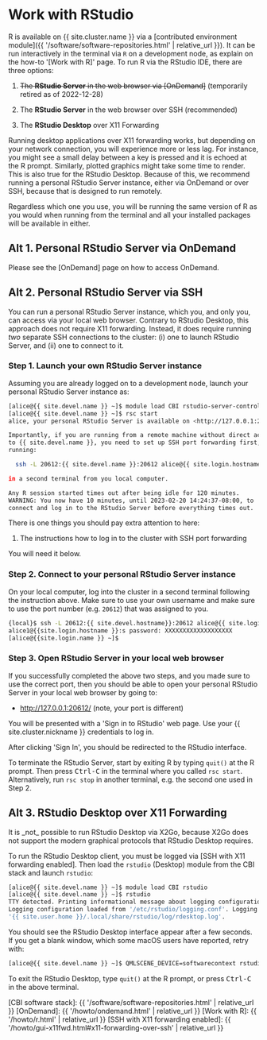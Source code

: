 # Work with RStudio

R is available on {{ site.cluster.name }} via a [contributed
environment module]({{ '/software/software-repositories.html' |
relative_url }}).  It can be run interactively in the terminal via `R`
on a development node, as explain on the how-to '[Work with R]' page.
To run R via the RStudio IDE, there are three options:

1. ~~The **RStudio Server** in the web browser via [OnDemand]~~
   (temporarily retired as of 2022-12-28)

2. The **RStudio Server** in the web browser over SSH (recommended)

3. The **RStudio Desktop** over X11 Forwarding

Running desktop applications over X11 forwarding works, but depending
on your network connection, you will experience more or less lag. For
instance, you might see a small delay between a key is pressed and it
is echoed at the R prompt. Similarly, plotted graphics might take some
time to render. This is also true for the RStudio Desktop. Because of
this, we recommend running a personal RStudio Server instance, either
via OnDemand or over SSH, because that is designed to run remotely.

Regardless which one you use, you will be running the same version of
R as you would when running from the terminal and all your installed
packages will be available in either.


## Alt 1. Personal RStudio Server via OnDemand

Please see the [OnDemand] page on how to access OnDemand.


## Alt 2. Personal RStudio Server via SSH

You can run a personal RStudio Server instance, which you, and only
you, can access via your local web browser.  Contrary to RStudio
Desktop, this approach does not require X11 forwarding. Instead, it
does require running _two_ separate SSH connections to the cluster:
(i) one to launch RStudio Server, and (ii) one to connect to it.

### Step 1. Launch your own RStudio Server instance

Assuming you are already logged on to a development node, launch your
personal RStudio Server instance as:

```sh
[alice@{{ site.devel.name }} ~]$ module load CBI rstudio-server-controller
[alice@{{ site.devel.name }} ~]$ rsc start
alice, your personal RStudio Server is available on <http://127.0.0.1:20612>.

Importantly, if you are running from a remote machine without direct access
to {{ site.devel.name }}, you need to set up SSH port forwarding first, which you can do by
running:

  ssh -L 20612:{{ site.devel.name }}:20612 alice@{{ site.login.hostname }}

in a second terminal from you local computer.

Any R session started times out after being idle for 120 minutes.
WARNING: You now have 10 minutes, until 2023-02-20 14:24:37-08:00, to
connect and log in to the RStudio Server before everything times out.
```

There is one things you should pay extra attention to here:

1. The instructions how to log in to the cluster with SSH port
   forwarding

You will need it below.



### Step 2. Connect to your personal RStudio Server instance

On your local computer, log into the cluster in a second terminal
following the instruction above.  Make sure to use your own username
and make sure to use the port number (e.g. `20612`) that was assigned
to you.

```sh
{local}$ ssh -L 20612:{{ site.devel.hostname}}:20612 alice@{{ site.login.hostname }}
alice1@{{site.login.hostname }}:s password: XXXXXXXXXXXXXXXXXXX
[alice@{{site.login.name }} ~]$ 
```

### Step 3. Open RStudio Server in your local web browser

If you successfully completed the above two steps, and you made sure
to use the correct port, then you should be able to open your personal
RStudio Server in your local web browser by going to:

* <http://127.0.0.1:20612/> (note, your port is different)

You will be presented with a 'Sign in to RStudio' web page. Use your
{{ site.cluster.nickname }} credentials to log in.

After clicking 'Sign In', you should be redirected to the RStudio
interface.

To terminate the RStudio Server, start by exiting R by typing `quit()`
at the R prompt. Then press <kbd>Ctrl-C</kbd> in the terminal where
you called `rsc start`.  Alternatively, run `rsc stop` in another
terminal, e.g. the second one used in Step 2.



## Alt 3. RStudio Desktop over X11 Forwarding

<div class="alert alert-warning" role="alert" markdown="1"> It is
_not_ possible to run RStudio Desktop via X2Go, because X2Go does not
support the modern graphical protocols that RStudio Desktop requires.
</div>

To run the RStudio Desktop client, you must be logged via [SSH with
X11 forwarding enabled]. Then load the `rstudio` (Desktop) module from
the CBI stack and launch `rstudio`:

```sh
[alice@{{ site.devel.name }} ~]$ module load CBI rstudio
[alice@{{ site.devel.name }} ~]$ rstudio
TTY detected. Printing informational message about logging configuration.
Logging configuration loaded from '/etc/rstudio/logging.conf'. Logging to
'{{ site.user.home }}/.local/share/rstudio/log/rdesktop.log'.
```

You should see the RStudio Desktop interface appear after a few
seconds.  If you get a blank window, which some macOS users have
reported, retry with:

```sh
[alice@{{ site.devel.name }} ~]$ QMLSCENE_DEVICE=softwarecontext rstudio
```

To exit the RStudio Desktop, type `quit()` at the R prompt, or press
<kbd>Ctrl-C</kbd> in the above terminal.


[CBI software stack]: {{ '/software/software-repositories.html' | relative_url }}
[OnDemand]: {{ '/howto/ondemand.html' | relative_url }}
[Work with R]: {{ '/howto/r.html' | relative_url }}
[SSH with X11 forwarding enabled]: {{ '/howto/gui-x11fwd.html#x11-forwarding-over-ssh' | relative_url }}

